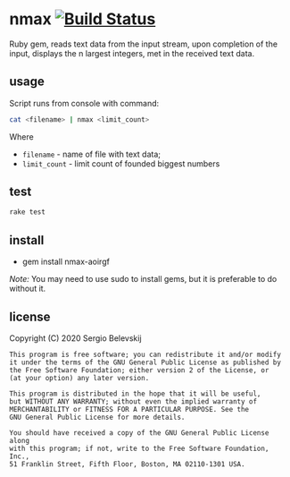 nmax [![Build Status](https://travis-ci.org/r72cccp/nmax.svg?branch=master)](https://travis-ci.org/r72cccp/nmax)
====

Ruby gem, reads text data from the input stream, upon completion of the input, displays the n largest integers,
met in the received text data.

usage
-----

Script runs from console with command:
```bash
cat <filename> | nmax <limit_count>
```

Where
* `filename` - name of file with text data;
* `limit_count` - limit count of founded biggest numbers

test
----

```bash
rake test
```

install
-------

* gem install nmax-aoirgf

*Note:* You may need to use sudo to install gems, but it is preferable to do without it.

license
-------

Copyright (C) 2020 Sergio Belevskij

    This program is free software; you can redistribute it and/or modify
    it under the terms of the GNU General Public License as published by
    the Free Software Foundation; either version 2 of the License, or
    (at your option) any later version.

    This program is distributed in the hope that it will be useful,
    but WITHOUT ANY WARRANTY; without even the implied warranty of
    MERCHANTABILITY or FITNESS FOR A PARTICULAR PURPOSE. See the
    GNU General Public License for more details.

    You should have received a copy of the GNU General Public License along
    with this program; if not, write to the Free Software Foundation, Inc.,
    51 Franklin Street, Fifth Floor, Boston, MA 02110-1301 USA.
